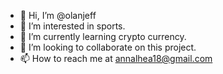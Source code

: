 - 👋 Hi, I’m @olanjeff
- 👀 I’m interested in sports.
- 🌱 I’m currently learning crypto currency.
- 💞️ I’m looking to collaborate on this project.
- 📫 How to reach me at annalhea18@gmail.com

<!---
olanjeff/olanjeff is a ✨ special ✨ repository because its `README.md` (this file) appears on your GitHub profile.
You can click the Preview link to take a look at your changes.
--->
